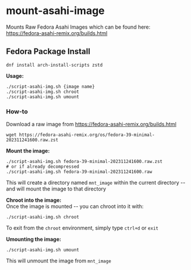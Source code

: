 # mount-asahi-image

Mounts Raw Fedora Asahi Images which can be found here:  
https://fedora-asahi-remix.org/builds.html


## Fedora Package Install
```dnf install arch-install-scripts zstd```

**Usage:**
```
./script-asahi-img.sh {image name}
./script-asahi-img.sh chroot
./script-asahi-img.sh umount
```


### How-to
Download a raw image from https://fedora-asahi-remix.org/builds.html  
```
wget https://fedora-asahi-remix.org/os/fedora-39-minimal-202311241600.raw.zst
```

**Mount the image:**
```
./script-asahi-img.sh fedora-39-minimal-202311241600.raw.zst
# or if already decompressed
./script-asahi-img.sh fedora-39-minimal-202311241600.raw
```
This will create a directory named `mnt_image` within the current directory -- and will mount the image to that directory

**Chroot into the image:**  
Once the image is mounted -- you can chroot into it with:  
```
./script-asahi-img.sh chroot
```
To exit from the `chroot` environment, simply type `ctrl+d` or `exit`  

**Umounting the image:**
```
./script-asahi-img.sh umount
```
This will unmount the image from `mnt_image`  
